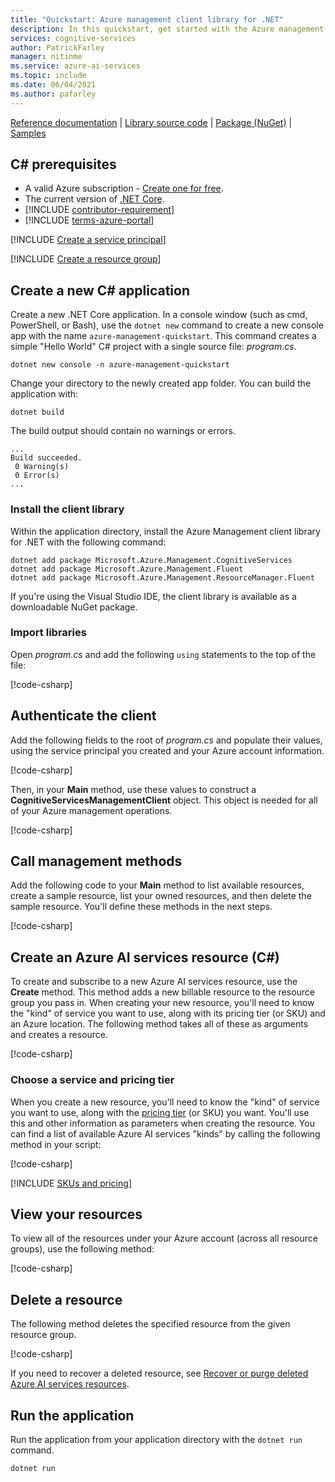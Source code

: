 ```yaml
---
title: "Quickstart: Azure management client library for .NET"
description: In this quickstart, get started with the Azure management client library for .NET.
services: cognitive-services
author: PatrickFarley
manager: nitinme
ms.service: azure-ai-services
ms.topic: include
ms.date: 06/04/2021
ms.author: pafarley
---
```


[Reference documentation](/dotnet/api/overview/azure/cognitiveservices/management/management-cognitiveservices(deprecated)) | [Library source code](https://github.com/Azure/azure-sdk-for-net/tree/master/sdk/cognitiveservices/Microsoft.Azure.Management.CognitiveServices) | [Package (NuGet)](https://www.nuget.org/packages/Microsoft.Azure.Management.CognitiveServices/8.0.0-preview/) | [Samples](https://github.com/Azure/azure-sdk-for-net/tree/master/sdk/cognitiveservices/Microsoft.Azure.Management.CognitiveServices/tests)

## C# prerequisites

* A valid Azure subscription - [Create one for free](https://azure.microsoft.com/free/).
* The current version of [.NET Core](https://dotnet.microsoft.com/download/dotnet-core).
* [!INCLUDE [contributor-requirement](./contributor-requirement.md)]
* [!INCLUDE [terms-azure-portal](./terms-azure-portal.md)]

[!INCLUDE [Create a service principal](./create-service-principal.md)]

[!INCLUDE [Create a resource group](./create-resource-group.md)]

## Create a new C# application

Create a new .NET Core application. In a console window (such as cmd, PowerShell, or Bash), use the `dotnet new` command to create a new console app with the name `azure-management-quickstart`. This command creates a simple "Hello World" C# project with a single source file: *program.cs*. 

```console
dotnet new console -n azure-management-quickstart
```

Change your directory to the newly created app folder. You can build the application with:

```console
dotnet build
```

The build output should contain no warnings or errors. 

```console
...
Build succeeded.
 0 Warning(s)
 0 Error(s)
...
```

### Install the client library

Within the application directory, install the Azure Management client library for .NET with the following command:

```console
dotnet add package Microsoft.Azure.Management.CognitiveServices
dotnet add package Microsoft.Azure.Management.Fluent
dotnet add package Microsoft.Azure.Management.ResourceManager.Fluent
```

If you're using the Visual Studio IDE, the client library is available as a downloadable NuGet package.

### Import libraries

Open *program.cs* and add the following `using` statements to the top of the file:

[!code-csharp[](~/cognitive-services-quickstart-code/dotnet/azure_management_service/create_delete_resource.cs?name=snippet_using)]

## Authenticate the client

Add the following fields to the root of *program.cs* and populate their values, using the service principal you created and your Azure account information.

[!code-csharp[](~/cognitive-services-quickstart-code/dotnet/azure_management_service/create_delete_resource.cs?name=snippet_constants)]

Then, in your **Main** method, use these values to construct a **CognitiveServicesManagementClient** object. This object is needed for all of your Azure management operations.

[!code-csharp[](~/cognitive-services-quickstart-code/dotnet/azure_management_service/create_delete_resource.cs?name=snippet_assigns)]

## Call management methods

Add the following code to your **Main** method to list available resources, create a sample resource, list your owned resources, and then delete the sample resource. You'll define these methods in the next steps.

[!code-csharp[](~/cognitive-services-quickstart-code/dotnet/azure_management_service/create_delete_resource.cs?name=snippet_calls)]

## Create an Azure AI services resource (C#)

To create and subscribe to a new Azure AI services resource, use the **Create** method. This method adds a new billable resource to the resource group you pass in. When creating your new resource, you'll need to know the "kind" of service you want to use, along with its pricing tier (or SKU) and an Azure location. The following method takes all of these as arguments and creates a resource.

[!code-csharp[](~/cognitive-services-quickstart-code/dotnet/azure_management_service/create_delete_resource.cs?name=snippet_create)]

### Choose a service and pricing tier

When you create a new resource, you'll need to know the "kind" of service you want to use, along with the [pricing tier](https://azure.microsoft.com/pricing/details/cognitive-services/) (or SKU) you want. You'll use this and other information as parameters when creating the resource. You can find a list of available Azure AI services "kinds" by calling the following method in your script:

[!code-csharp[](~/cognitive-services-quickstart-code/dotnet/azure_management_service/create_delete_resource.cs?name=snippet_list_avail)]

[!INCLUDE [SKUs and pricing](./sku-pricing.md)]

## View your resources

To view all of the resources under your Azure account (across all resource groups), use the following method:

[!code-csharp[](~/cognitive-services-quickstart-code/dotnet/azure_management_service/create_delete_resource.cs?name=snippet_list)]

## Delete a resource

The following method deletes the specified resource from the given resource group.

[!code-csharp[](~/cognitive-services-quickstart-code/dotnet/azure_management_service/create_delete_resource.cs?name=snippet_delete)]

If you need to recover a deleted resource, see [Recover or purge deleted Azure AI services resources](../../recover-purge-resources.md).

## Run the application

Run the application from your application directory with the `dotnet run` command.

```dotnet
dotnet run
```
